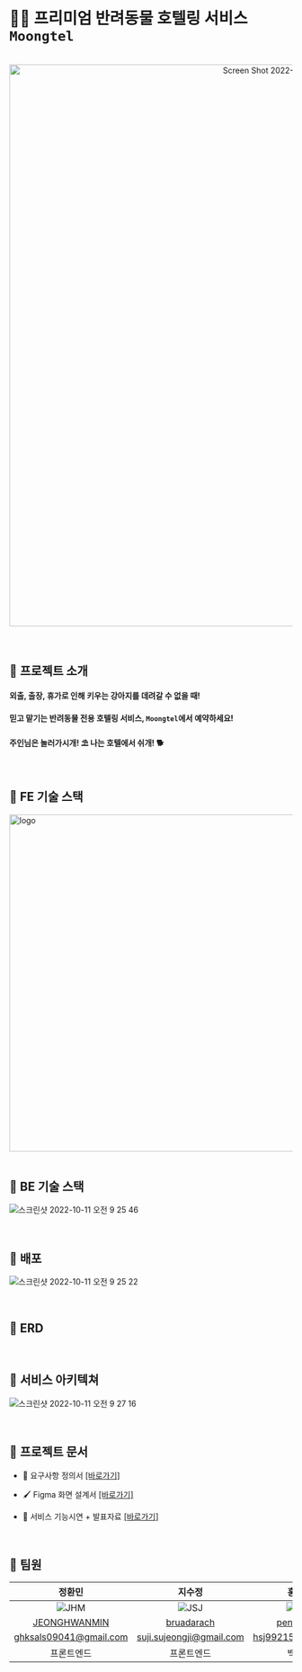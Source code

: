 # :service_dog:  프리미엄 반려동물 호텔링 서비스 `Moongtel` 
<br>
<div align="center" style="display:flex;">
<!--     <img src="./client/public/svg/Logoimg.png" width="450" alt="logo"/> -->
<!--   <img width="800" alt="Screen Shot 2022-09-18 at 2 12 26 AM" src="https://user-images.githubusercontent.com/55401378/190868662-045e14c9-9baa-4f22-96af-036044681e15.png"> -->
  <img width="1000" alt="Screen Shot 2022-09-18 at 2 14 10 AM" src="https://user-images.githubusercontent.com/55401378/190868726-9b9b0529-f8e7-4c15-b6f0-23987f5f0230.png">
</div>


<br>
<br>

## 🌟 프로젝트 소개
#### 외출, 출장, 휴가로 인해 키우는 강아지를 데려갈 수 없을 때!
#### 믿고 맡기는 반려동물 전용 호텔링 서비스, `Moongtel`에서 예약하세요! 
#### 주인님은 놀러가시개! ⛱ 나는 호텔에서 쉬개! 🐕

<br>

## 🌟 FE 기술 스택

<div align="left" style="display:flex;">
    <img src="https://user-images.githubusercontent.com/65848374/190868327-d98f8151-0fff-4dba-b220-c34f041aedb7.jpg" width="600" alt="logo"/>
</div>

<br>

## 🌟 BE 기술 스택

![스크린샷 2022-10-11 오전 9 25 46](https://user-images.githubusercontent.com/81212210/194971814-4d48eab2-1cb3-48e3-8016-d319937edfca.png)

<br>

## 🌟 배포
![스크린샷 2022-10-11 오전 9 25 22](https://user-images.githubusercontent.com/81212210/194971782-078d8f96-a0a2-4aed-aa9f-71cbfe988c2a.png)

<br>

## 🌟 ERD

<br>

## 🌟 서비스 아키텍쳐
![스크린샷 2022-10-11 오전 9 27 16](https://user-images.githubusercontent.com/81212210/194971943-fb57d803-3723-4711-9011-e742728679d1.png)

<br>

## 🌟 프로젝트 문서
- 📖 요구사항 정의서 [[바로가기]](https://luck-inch-735.notion.site/c44fb9960be544ea857b769988af09e1?v=90bcdaef0fbc447e994db97568a0667f)

- 🖌 Figma 화면 설계서 [[바로가기]](https://www.figma.com/file/IPeBo0ZKWKwJXa619E7rUY/Project-Moongtel?node-id=0%3A1)

- 📣 서비스 기능시연 + 발표자료 [[바로가기]](https://docs.google.com/presentation/d/1biPMaqbCm-69d4dGTeGeaycWu2-4iRlS6gWRonRijG0/edit?usp=sharing)

<br>

## 🌟 팀원

정환민|지수정|홍성주|황병수|이동주
:-:|:-:|:-:|:-:|:-:
![JHM](https://avatars.githubusercontent.com/u/65848374?s=150&v=4)|![JSJ](https://avatars.githubusercontent.com/u/55401378?s=150&v=4)|![HSJ](https://avatars.githubusercontent.com/u/96187152?s=150&v=4)|![HBS](https://avatars.githubusercontent.com/u/101438447?s=150&v=4)| ![LDJ](https://avatars.githubusercontent.com/u/81212210?s=150&v=4)
[JEONGHWANMIN](https://github.com/JEONGHWANMIN)|[bruadarach](https://github.com/bruadarach)|[penrose15](https://github.com/penrose15)|[moodeary](https://github.com/moodeary)|[DZOOOOO](https://github.com/DZOOOOO)
ghksals09041@gmail.com|suji.sujeongji@gmail.com|hsj99215@gmail.com|moodeary@gmail.com|dzpro0327@naver.com
프론트엔드|프론트엔드|백엔드|백엔드|팀장, 백엔드


<br>



